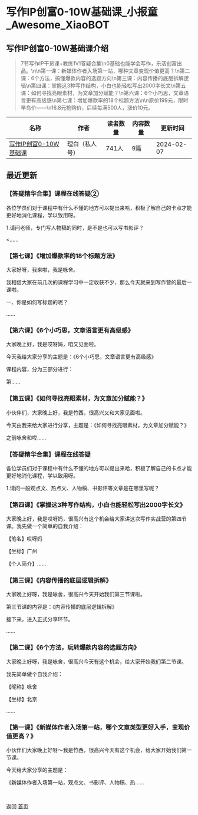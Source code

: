 # 写作IP创富0-10W基础课_小报童_Awesome_XiaoBOT

## 写作IP创富0-10W基础课介绍
> 7节写作IP干货课+教练1V1答疑合集\n0基础也能学会写作，乐活创富出品。\n\n第一课：新媒体作者入场第一站，哪种文章变现价值更高？\n第二课：6个方法，搞懂爆款内容的选题方向\n第三课：内容传播的底层拆解逻辑\n第四课：掌握这3种写作结构，小白也能轻松写出2000字长文\n第五课：如何寻找亮眼素材，为文章加分赋能？\n第六课：6个小巧思，文章语言更有高级感\n第七课：增加爆款率的18个标题方法\n\n原价199元，限时早鸟价——\n16.8元抢购价，后续每满500人，涨价10元。  
  


|名称|作者|读者数量|内容数量|更新时间|
|---|---|---|---|---|
|[写作IP创富0-10W基础课](https://xiaobot.net/p/libaixiezuo?refer=0b133df9-27dc-423b-8101-639049001c13)|理白（私人号）|741人|9篇|2024-02-07|

## 最近更新
### 【答疑精华合集】课程在线答疑②

各位学员们对于课程中有什么不懂的地方可以提出来哈，积极了解自己的卡点才能更好地消化课程，学以致用呀。

1.请问老师，专门写人物稿的同时，是不是也可以写书影评？

<......

### 【第七课】《增加爆款率的18个标题方法》

大家好呀，我来啦，我是咏舍。

我相信大家在前几次的课程学习中一定收获不少，那么今天就来到写作营的最后一课啦。

一、你是如何写标题的呢？

......

### 【第六课】《6个小巧思，文章语言更有高级感》

大家晚上好，我是哎呀妈，咱又见面啦。

今天我给大家分享的主题是：《6个小巧思，文章语言更有高级感》

课程内容，分为三部分进行：

第......

### 【第五课】《如何寻找亮眼素材，为文章加分赋能？》

小伙伴们，大家晚上好，我是竹西，很高兴又和大家见面啦。

今天由我来给大家进行分享，主题是：《如何寻找亮眼素材，为文章加分赋能？》

之前咏舍和哎......

### 【答疑精华合集】课程在线答疑

各位学员们对于课程中有什么不懂的地方可以提出来哈，积极了解自己的卡点才能更好地消化课程，学以致用呀。

1.请问一般观点文、热点文、人物稿、书影评等文章是在哪里写呢？

### 【第四课】《掌握这3种写作结构，小白也能轻松写出2000字长文》

大家晚上好，我是哎呀妈，很高兴有这个机会给大家讲这次写作实战营的第四节课。我先做一个简单的自我介绍：

【笔名】哎呀妈

【坐标】广州

【个人简介】......

### 【第三课】《内容传播的底层逻辑拆解》

大家晚上好呀，我是咏舍，很高兴今天开始我们第三节课啦。

第三节课的内容是：《内容传播的底层逻辑拆解》

接下来，进入正式分享环节。

......

### 【第二课】《6个方法，玩转爆款内容的选题方向》

大家晚上好呀，我是咏舍，很高兴今天有这个机会，给大家开始我们第二节课。

我先简单做个自我介绍：

【昵称】咏舍

【坐标】北京

......

### 【第一课】《新媒体作者入场第一站，哪个文章类型更好入手，变现价值更高？》

小伙伴们大家晚上好呀～我是竹西，很高兴今天有这个机会，给大家开始我们第一节课。

今天给大家分享的主题是：

《新媒体作者入场第一站，观点文、书影评、人物稿、热......


<a href="https://github.com/Reno9527/awesome-xiaobot" style="color: white; text-decoration: none;">awesome-xiaobot</a>

返回 [首页](../README.md)
